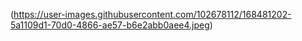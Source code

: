 (https://user-images.githubusercontent.com/102678112/168481202-5a1109d1-70d0-4866-ae57-b6e2abb0aee4.jpeg)

